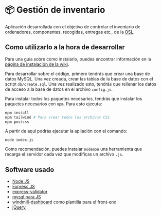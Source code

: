 # 📦 Gestión de inventario

Aplicación desarrollada con el objetivo de controlar el inventario de ordenadores, componentes, recogidas, entregas etc., de la [OSL](https://osl.ugr.es). 

## Como utilizarlo a la hora de desarrollar

Para una guía sobre como instalarlo, puedes encontrar información en la [página de instalación de la wiki](https://github.com/oslugr/gestion-de-inventario/wiki/Instalaci%C3%B3n).

Para desarrollar sobre el código, primero tendrás que crear una base de datos MySQL. Una vez creada, crear las tablas de la base de datos con el script `db/create.sql`. Una vez realizado esto, tendrás que rellenar los datos de acceso a la base de datos en el archivo `config.js`. 

Para instalar todos los paquetes necesarios, tendrás que instalar los paquetes necesarios con `npm`. Para esto ejecuta:

```bash
npm install 
npm tailwind # Para crear todos los archivos CSS
npm postcss
```

A partir de aquí podrás ejecutar la apliación con el comando:

```
node index.js
```

Como recomendación, puedes instalar `nodemon` una herramienta que recarga el servidor cada vez que modificas un archivo `.js`.


## Software usado 

* [Node JS](https://nodejs.org/en/)
* [Express JS](https://expressjs.com/)
* [express-validator](https://express-validator.github.io/docs/)
* [mysql para JS](https://express-validator.github.io/docs/)
* [windmill-dashboard](https://github.com/estevanmaito/windmill-dashboard) como plantilla para el front-end
* [jQuery](https://jquery.com/)